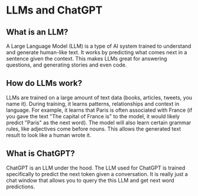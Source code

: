 # LLMs and ChatGPT

## What is an LLM?
A Large Language Model (LLM) is a type of AI system trained to understand and generate human-like text. It works by predicting what comes next in a sentence given the context. This makes LLMs great for answering questions, and generating stories and even code.

## How do LLMs work?
LLMs are trained on a large amount of text data (books, articles, tweets, you name it). During training, it learns patterns, relationships and context in language. For example, it learns that Paris is often associated with France (if you gave the text "The capital of France is" to the model, it would likely predict "Paris" as the next word). The model will also learn certain grammar rules, like adjectives come before nouns. This allows the generated text result to look like a human wrote it.

## What is ChatGPT?
ChatGPT is an LLM under the hood. The LLM used for ChatGPT is trained specifically to predict the next token given a conversation. It is really just a chat window that allows you to query the this LLM and get next word predictions.
